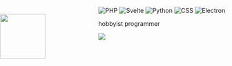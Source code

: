![PHP](https://img.shields.io/badge/-Gamer-ff0000?logo=php&logoColor=fff&style=for-the-badge) ![Svelte](https://img.shields.io/badge/-Beginner-eb5234?logo=svelte&logoColor=fff&style=for-the-badge) ![Python](https://img.shields.io/badge/-Master-yellow?logo=python&logoColor=fff&style=for-the-badge) ![CSS](https://img.shields.io/badge/-Beginner-00ff00?logo=css3&logoColor=fff&style=for-the-badge) ![Electron](https://img.shields.io/badge/-Noob-blue?logo=electron&logoColor=fff&style=for-the-badge)\
<img style="height:105px; position:absolute; left:0px;" src="https://github-readme-stats.vercel.app/api?username=AarushX&count_private=true&show_icons=true&theme=dark"/><img style="height:105px; position:absolute; left:0px;" src=hacker-hacker-man.gif/><img style="height:105px; position:absolute; left:0px;" src="https://github-readme-stats.vercel.app/api/top-langs/?username=AarushX&show_icons=true&theme=dark"/>

hobbyist programmer 

![](https://visitor-badge.glitch.me/badge?page_id=aarushx,aarushx)
